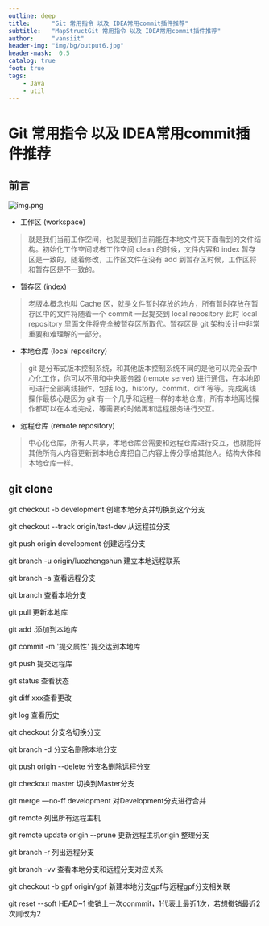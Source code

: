 ```yaml
---
outline: deep
title:      "Git 常用指令 以及 IDEA常用commit插件推荐"
subtitle:   "MapStructGit 常用指令 以及 IDEA常用commit插件推荐"
author:     "vansiit"
header-img: "img/bg/output6.jpg"
header-mask:  0.5
catalog: true
foot: true
tags:
    - Java
    - util
---
```


# Git 常用指令 以及 IDEA常用commit插件推荐

## 前言

![img.png](/public/img/post/1711003537001.png)

- 工作区 (workspace)

> 就是我们当前工作空间，也就是我们当前能在本地文件夹下面看到的文件结构。初始化工作空间或者工作空间 clean 的时候，文件内容和 index 暂存区是一致的，随着修改，工作区文件在没有 add 到暂存区时候，工作区将和暂存区是不一致的。

- 暂存区 (index)

> 老版本概念也叫 Cache 区，就是文件暂时存放的地方，所有暂时存放在暂存区中的文件将随着一个 commit 一起提交到 local repository 此时 local repository 里面文件将完全被暂存区所取代。暂存区是 git 架构设计中非常重要和难理解的一部分。

- 本地仓库 (local repository)

> git 是分布式版本控制系统，和其他版本控制系统不同的是他可以完全去中心化工作，你可以不用和中央服务器 (remote server) 进行通信，在本地即可进行全部离线操作，包括 log，history，commit，diff 等等。完成离线操作最核心是因为 git 有一个几乎和远程一样的本地仓库，所有本地离线操作都可以在本地完成，等需要的时候再和远程服务进行交互。

- 远程仓库 (remote repository)

> 中心化仓库，所有人共享，本地仓库会需要和远程仓库进行交互，也就能将其他所有人内容更新到本地仓库把自己内容上传分享给其他人。结构大体和本地仓库一样。

## git clone 

git checkout -b development 创建本地分支并切换到这个分支

git checkout --track origin/test-dev 从远程拉分支

git push origin development 创建远程分支

git branch -u origin/luozhengshun 建立本地远程联系

git branch -a 查看远程分支

git branch 查看本地分支

git pull 更新本地库

git add .添加到本地库

git commit -m '提交属性' 提交达到本地库

git push 提交远程库

git status 查看状态

git diff xxx查看更改

git log 查看历史

git checkout 分支名切换分支

git branch -d 分支名删除本地分支

git push origin --delete 分支名删除远程分支

git checkout master 切换到Master分支

git merge —no-ff development 对Development分支进行合并

git remote 列出所有远程主机

git remote update origin --prune 更新远程主机origin 整理分支

git branch -r 列出远程分支

git branch -vv 查看本地分支和远程分支对应关系

git checkout -b gpf origin/gpf 新建本地分支gpf与远程gpf分支相关联

git reset --soft HEAD~1 撤销上一次conmmit，1代表上最近1次，若想撤销最近2次则改为2
